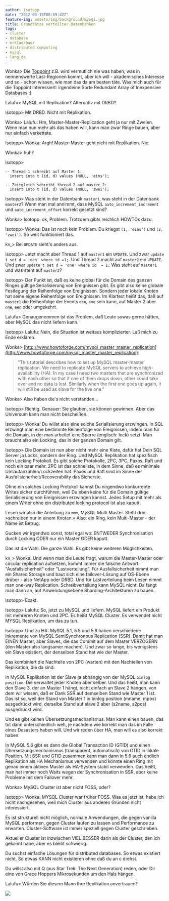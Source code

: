 ```yaml
---
author: isotopp
date: "2012-03-15T08:59:42Z"
feature-img: assets/img/background/mysql.jpg
title: Grundsätze verteilter Datenbanken
tags:
- cluster
- database
- erklaerbaer
- distributed computing
- mysql
- lang_de
---
```


Wonka>
Die [Toppoint](http://www.toppoint.de'>http://www.toppoint.de)  z.B. wird vermutlich nie was haben, was in nennenswerte Last-Regionen kommt, aber ich will - akademisches Interesse und so - schon wissen, wie man das da am besten täte.
Was mich auch für die Toppoint interessiert: irgendeine Sorte Redundant Array of Inexpensive Databases :)

Lalufu>
MySQL mit Replication?  Alternativ mit DRBD?

Isotopp>
Mit DRBD. Nicht mit Replikation.

Wonka>
Lalufu: Hm, Master-Master-Replication geht ja nur mit Zweien. 
Wenn man nun mehr als das haben will, kann man zwar Ringe bauen, aber nur einfach verkettete.

Isotopp>
Wonka: Argh!
Master-Master geht nicht mit Replikation.
Nie.

Wonka>
huh?

Isotopp>
```mysql
-- Thread 1 schreibt auf Master 1:
  insert into t (id, d) values (NULL, 'eins');

-- Zeitgleich schreibt thread 2 auf master 2: 
  insert into t (id, d) values (NULL, 'zwei');
```
  
Isotopp>
Was steht in der Datenbank `master1`, was steht in der Datenbank `master2`?
Wenn man mal annimmt, dass MySQL `auto_increment_increment` und `auto_increment_offset` korrekt gesetzt sind?

Wonka> 
Isotopp: ok, Problem.
Trotzdem gibts reichlich HOWTOs dazu.

Isotopp> 
Wonka: Das ist noch kein Problem.  Du kriegst `(1, 'eins')` und `(2, 'zwei')`.
So weit funktioniert das.

kv_>
Bei `UPDATE` sieht's anders aus.

Isotopp> 
Jetzt macht aber Thread 1 auf `master1` ein `UPDATE`.
Und zwar `update t set d = 'een' where id =1;`.
Und Thread 2 macht auf `master2` ein `UPDATE`.
Und zwar `update t set d = 'one' where id  = 1;`
Was steht auf `master1` und was steht auf `master2`?

Isotopp> 
Der Punkt ist, daß es keine global für die Domain des ganzen Ringes gültige Serialisierung von Ereignissen gibt.
Es gibt also keine globale Festlegung der Reihenfolge von Ereignissen.
Sondern jeder lokale Knoten hat seine eigene Reihenfolge von Ereignissen.
Im Klartext heißt das, daß auf `master1` die Reihenfolge der Events `een`, `one` sein kann,
auf Master 2 aber `one`, `een` oder umgekehrt.

Lalufu>
Genaugenommen ist das Problem, daß Leute sowas gerne hätten, aber MySQL das nicht liefern kann.

Isotopp>
Lalufu: Nein, die Situation ist weitaus komplizierter.
Laß mich zu Ende erklären.

Wonka>
[http://www.howtoforge.com/mysql_master_master_replication](http://www.howtoforge.com/mysql_master_master_replication):
> "This tutorial describes how to set up MySQL master-master replication.
> We need to replicate MySQL servers to achieve high-availability (HA).
> In my case I need two masters that are synchronized with each other so that if one of them drops down, other could take over and no data is lost.
> Similarly when the first one goes up again, it will still be used as slave for the live one."

Wonka>
Also haben die's nicht verstanden...

Isotopp>
Richtig.
Genauer: Sie glauben, sie können gewinnen.
Aber das Universum kann man nicht bescheißen.

Isotopp>
Wonka: Du willst also eine solche Serialisierung erzwingen.
In SQL erzwingt man eine bestimmte Reihenfolge von Ereignissen, indem man für die Domain, in der man arbeitet eine Sperre (englisch: lock) setzt.
Man braucht also ein Locking, das in der ganzen Domain gilt.

Isotopp>
Die Domain ist nun aber nicht mehr eine Kiste, dafür hat Dein SQL Server ja Locks, sondern der Ring.
Und MySQL Replikation hat spezifisch kein Locking Protokoll.
Es gibt solche Protokolle, 2PC, 3PC, Paxos, Raft und noch ein paar mehr.
2PC ist das schnellste, in dem Sinne, daß es minimale Umlaufanzahlen/Lockzeiten hat.
Paxos und Raft sind im Sinne der Ausfallsicherheit/Recoverability das Sicherste.

Ohne ein solches Locking Protokoll kannst Du nirgendwo konkurrente Writes sicher durchführen, weil Du eben keine für die Domain gültige Serialisierung von Ereignissen erzwingen kannst.
Jedes Setup mit mehr als einem Writer ohne ein distributed locking protocol ist also kaputt.

Lesen wir also die Anleitung zu `mmm`, MySQL Multi Master.
Steht drin: »schreiben nur in einem Knoten.«
Also: ein Ring, kein Multi-Master - der Name ist Betrug.

Gucken wir irgendwo sonst, total egal wo:
ENTWEDER Synchronisation durch Locking ODER nur ein Master ODER kaputt.

Das ist die Wahl.
Die ganze Wahl.
Es gibt keine weiteren Möglichkeiten.

kv_>
Wonka: Und wenn man die Leute fragt, warum die Master-Master oder circular replication aufsetzen, kommt immer die falsche Antwort:
"Ausfallsicherheit" oder "Lastverteilung".
Für Ausfallsicherheit nimmt man ein Shared Storage und baut sich eine failover-Lösung auf OS-Ebene drüber - also NetApp oder DRBD.
Und für Lastverteilung beim Lesen nimmt man one-way Replication.
Schreibverteilung kann MySQL nicht.
Da fängt man dann an, auf Anwendungsebene Sharding-Architekturen zu bauen.

Isotopp>
Exakt.

Isotopp>
Lalufu: So, jetzt zu MySQL und liefern.
MySQL liefert ein Produkt mit mehreren Knoten und 2PC.
Es heißt MySQL Cluster.
Es verwendet nicht MYSQL Replikation, um das zu tun.

Isotopp>
Und zu HA:
MySQL 5.1, 5.5 und 5.6 haben verschiedene Inkremente von MySQL SemiSynchronous Replication (SSR).
Damit hat man EINEN Master, aber Slaves, die das Commit auf dem Master VERZÖGERN (den Master also langsamer machen).
Und zwar so lange, bis wenigstens ein Slave existiert, der denselben Stand hat wie der Master.

Das kombiniert die Nachteile von 2PC (warten) mit den Nachteilen von Replikation, die da sind:

In MySQL Replikation ist der Slave ja abhängig von der MySQL `binlog position`.
Die verwaltet jeder Knoten aber selber.
Und das heißt, man kann den Slave 3, der an Master 1 hängt, nicht einfach an Slave 2 hängen, von dem wir wissen, daß er Dank SSR auf demselben Stand wie Master 1 ist.
Das ist so, weil der Stand von Master 1 in binlog position (mname, mpos) ausgedrückt wird, derselbe Stand auf slave 2 aber (s2name, s2pos) ausgedrückt wird.

Und es gibt keinen Übersetzungsmechanismus.
Man kann einen bauen, das tut dann unterschiedlich weh, je nachdem wie korrekt man das im Falle eines Desasters haben will.
Und wir reden über HA, man will es also korrekt haben.

In MySQL 5.6 gibt es dann die Global Transaction ID (GTID) und einen Übersetzungsmechanismus (transparent, automatisch) von GTID in lokale Position.
Mit SSR und GTID zusammen kann man dann in 5.6 auch endlich Replikation als HA Mechanismus verwenden und könnte einen Ring mit genau einem aktiven Master als HA-System stabil verwenden.
Das heißt, man hat immer noch Waits wegen der Synchronisation in SSR, aber keine Probleme mit dem Failover mehr.

Wonka>
MySQL Cluster ist aber nicht FOSS, oder?

Isotopp>
Wonka: MYSQL Cluster war früher FOSS.
Was es jetzt ist, habe ich nicht nachgesehen, weil mich Cluster aus anderen Gründen nicht interessiert.

Es ist strukturell nicht möglich, normale Anwendungen, die gegen vanilla MySQL performen, gegen Cluster laufen zu lassen und Performance zu erwarten. 
Cluster-Software ist immer speziell gegen Cluster geschrieben.

Aktueller Cluster ist inzwischen VIEL BESSER darin als der Cluster, den ich gekannt habe, aber es bleibt schwierig.

Du suchst einfache Lösungen für distributed databases.
So etwas existiert nicht.
So etwas KANN nicht existieren ohne daß du an c drehst.

Du willst also mit Q (aus Star Trek: The Next Generation) reden, oder Dir eine von Grace Hoppers Mikrosekunden um den Hals hängen.

Lalufu>
Würden Sie diesem Mann Ihre Replikation anvertrauen?  

![](http://images5.fanpop.com/image/photos/25400000/Discord-dance-random-25482674-500-378.gif)
